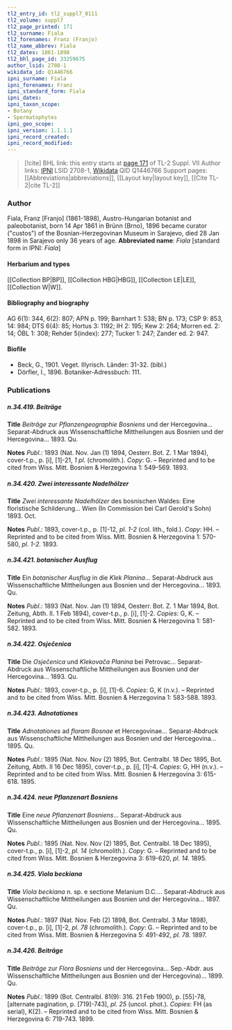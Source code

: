 ```yaml
---
tl2_entry_id: tl2_suppl7_0111
tl2_volume: suppl7
tl2_page_printed: 171
tl2_surname: Fiala
tl2_forenames: Franz (Franjo)
tl2_name_abbrev: Fiala
tl2_dates: 1861-1898
tl2_bhl_page_id: 33259675
author_lsid: 2708-1
wikidata_id: Q1446766
ipni_surname: Fiala
ipni_forenames: Franz
ipni_standard_form: Fiala
ipni_dates: 
ipni_taxon_scope: 
- Botany
- Spermatophytes
ipni_geo_scope: 
ipni_version: 1.1.1.1
ipni_record_created: 
ipni_record_modified:
---
```


> [!cite] BHL link: this entry starts at [page 171](https://www.biodiversitylibrary.org/page/33259675) of TL-2 Suppl. VII
> Author links: [IPNI](https://www.ipni.org/a/2708-1) LSID 2708-1, [Wikidata](https://www.wikidata.org/wiki/Q1446766) QID Q1446766
> Support pages: [[Abbreviations|abbreviations]], [[Layout key|layout key]], [[Cite TL-2|cite TL-2]]

### Author

Fiala, Franz \[Franjo\] (1861-1898), Austro-Hungarian botanist and paleobotanist, born 14 Apr 1861 in Brünn (Brno), 1896 became curator ("custos") of the Bosnian-Herzegovinan Museum in Sarajevo, died 28 Jan 1898 in Sarajevo only 36 years of age. 
**Abbreviated name**: *Fiala* \[standard form in IPNI: *Fiala*\]

#### Herbarium and types

[[Collection BP|BP]], [[Collection HBG|HBG]], [[Collection LE|LE]], [[Collection W|W]].

#### Bibliography and biography

AG 6(1): 344, 6(2): 807; APN p. 199; Barnhart 1: 538; BN p. 173; CSP 9: 853, 14: 984; DTS 6(4): 85; Hortus 3: 1192; IH 2: 195; Kew 2: 264; Morren ed. 2: 14; ÖBL 1: 308; Rehder 5(index): 277; Tucker 1: 247; Zander ed. 2: 947.

#### Biofile

- Beck, G., 1901. Veget. Illyrisch. Länder: 31-32. (bibl.)
- Dörfler, I., 1896. Botaniker-Adressbuch: 111.

### Publications

##### n.34.419. Beiträge

**Title**
*Beiträge* zur *Pflanzengeographie Bosniens* und der Hercegovina... Separat-Abdruck aus Wissenschaftliche Mittheilungen aus Bosnien und der Hercegovina... 1893. Qu.

**Notes**
*Publ*.: 1893 (Nat. Nov. Jan (1) 1894, Oesterr. Bot. Z. 1 Mar 1894), cover-t.p., p. \[i\], \[1\]-21, *1 pl*. (chromolith.). *Copy*: G. – Reprinted and to be cited from Wiss. Mitt. Bosnien & Herzegovina 1: 549-569. 1893.

##### n.34.420. Zwei interessante Nadelhölzer

**Title**
*Zwei interessante Nadelhölzer* des bosnischen Waldes: Eine floristische Schilderung... Wien (In Commission bei Carl Gerold's Sohn) 1893. Oct.

**Notes**
*Publ*.: 1893, cover-t.p., p. \[1\]-12, *pl. 1-2* (col. lith., fold.). *Copy*: HH. – Reprinted and to be cited from Wiss. Mitt. Bosnien & Herzegovina 1: 570-580, *pl. 1-2.* 1893.

##### n.34.421. botanischer Ausflug

**Title**
Ein *botanischer Ausflug* in die *Klek Planina*... Separat-Abdruck aus Wissenschaftliche Mittheilungen aus Bosnien und der Hercegovina... 1893. Qu.

**Notes**
*Publ*.: 1893 (Nat. Nov. Jan (1) 1894, Oesterr. Bot. Z. 1 Mar 1894, Bot. Zeitung, Abth. II. 1 Feb 1894), cover-t.p., p. \[i\], \[1\]-2. *Copies*: G, K. – Reprinted and to be cited from Wiss. Mitt. Bosnien & Herzegovina 1: 581-582. 1893.

##### n.34.422. Osječenica

**Title**
Die *Osječenica* und *Klekovača Planina* bei Petrovac... Separat-Abdruck aus Wissenschaftliche Mittheilungen aus Bosnien und der Hercegovina... 1893. Qu.

**Notes**
*Publ*.: 1893, cover-t.p., p. \[i\], \[1\]-6. *Copies*: G, K (n.v.). – Reprinted and to be cited from Wiss. Mitt. Bosnien & Herzegovina 1: 583-588. 1893.

##### n.34.423. Adnotationes

**Title**
*Adnotationes* ad *floram Bosnae* et Hercegovinae... Separat-Abdruck aus Wissenschaftliche Mittheilungen aus Bosnien und der Hercegovina... 1895. Qu.

**Notes**
*Publ*.: 1895 (Nat. Nov. Nov (2) 1895, Bot. Centralbl. 18 Dec 1895, Bot. Zeitung, Abth. II 16 Dec 1895), cover-t.p., p. \[i\], \[1\]-4. *Copies*: G, HH (n.v.). – Reprinted and to be cited from Wiss. Mitt. Bosnien & Herzegovina 3: 615-618. 1895.

##### n.34.424. neue Pflanzenart Bosniens

**Title**
Eine *neue Pflanzenart Bosniens*... Separat-Abdruck aus Wissenschaftliche Mittheilungen aus Bosnien und der Hercegovina... 1895. Qu.

**Notes**
*Publ*.: 1895 (Nat. Nov. Nov (2) 1895, Bot. Centralbl. 18 Dec 1895), cover-t.p., p. \[i\], \[1\]-2, *pl. 14* (chromolith.). *Copy*: G. – Reprinted and to be cited from Wiss. Mitt. Bosnien & Herzegovina 3: 619-620, *pl. 14.* 1895.

##### n.34.425. Viola beckiana

**Title**
*Viola beckiana* n. sp. e sectione Melanium D.C.... Separat-Abdruck aus Wissenschaftliche Mittheilungen aus Bosnien und der Hercegovina... 1897. Qu.

**Notes**
*Publ*.: 1897 (Nat. Nov. Feb (2) 1898, Bot. Centralbl. 3 Mar 1898), cover-t.p., p. \[i\], \[1\]-2, *pl. 78* (chromolith.). *Copy*: G. – Reprinted and to be cited from Wiss. Mitt. Bosnien & Herzegovina 5: 491-492, *pl. 78.* 1897.

##### n.34.426. Beiträge

**Title**
*Beiträge* zur *Flora Bosniens* und der Hercegovina... Sep.-Abdr. aus Wissenschaftliche Mittheilungen aus Bosnien und der Hercegovina)... 1899. Qu.

**Notes**
*Publ*.: 1899 (Bot. Centralbl. 81(9): 316. 21 Feb 1900), p. \[55\]-78, \[alternate pagination, p. \[719\]-743\], *pl. 25* (uncol. phot.). *Copies*: FH (as serial), K(2). – Reprinted and to be cited from Wiss. Mitt. Bosnien & Herzegovina 6: 719-743. 1899.

